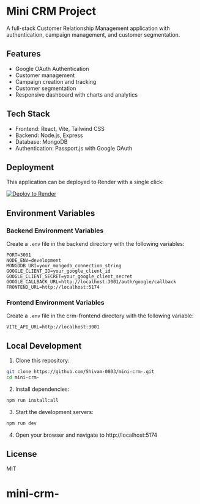 # Mini CRM Project

A full-stack Customer Relationship Management application with authentication, campaign management, and customer segmentation.

## Features

- Google OAuth Authentication
- Customer management
- Campaign creation and tracking
- Customer segmentation
- Responsive dashboard with charts and analytics

## Tech Stack

- Frontend: React, Vite, Tailwind CSS
- Backend: Node.js, Express
- Database: MongoDB
- Authentication: Passport.js with Google OAuth

## Deployment

This application can be deployed to Render with a single click:

[![Deploy to Render](https://render.com/images/deploy-to-render-button.svg)](https://render.com/deploy?repo=https://github.com/Shivam-0803/mini-crm-.git)

## Environment Variables

### Backend Environment Variables

Create a `.env` file in the backend directory with the following variables:

```
PORT=3001
NODE_ENV=development
MONGODB_URI=your_mongodb_connection_string
GOOGLE_CLIENT_ID=your_google_client_id
GOOGLE_CLIENT_SECRET=your_google_client_secret
GOOGLE_CALLBACK_URL=http://localhost:3001/auth/google/callback
FRONTEND_URL=http://localhost:5174
```

### Frontend Environment Variables

Create a `.env` file in the crm-frontend directory with the following variable:

```
VITE_API_URL=http://localhost:3001
```

## Local Development

1. Clone this repository:
```bash
git clone https://github.com/Shivam-0803/mini-crm-.git
cd mini-crm-
```

2. Install dependencies:
```bash
npm run install:all
```

3. Start the development servers:
```bash
npm run dev
```

4. Open your browser and navigate to http://localhost:5174

## License

MIT
# mini-crm-
